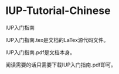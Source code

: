 # IUP-Tutorial-Chinese
IUP入门指南

IUP入门指南.tex是文档的LaTex源代码文件。

IUP入门指南.pdf是文档本身。

阅读需要的话只需要下载IUP入门指南.pdf即可。
